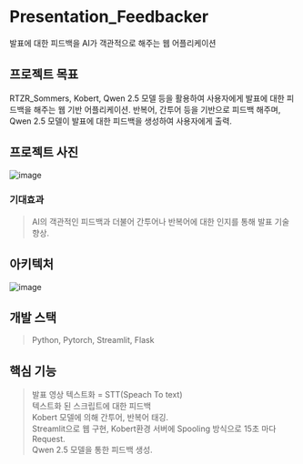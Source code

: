 # Presentation_Feedbacker
발표에 대한 피드백을 AI가 객관적으로 해주는 웹 어플리케이션

## 프로젝트 목표
RTZR_Sommers, Kobert, Qwen 2.5 모델 등을 활용하여 사용자에게 발표에 대한 피드백을 해주는 웹 기반 어플리케이션.
반복어, 간투어 등을 기반으로 피드백 해주며, Qwen 2.5 모델이 발표에 대한 피드백을 생성하여 사용자에게 출력.

## 프로젝트 사진
![image](https://github.com/user-attachments/assets/5f95a475-a63b-4b34-affa-c5fe1c47ab51)

### 기대효과 
> AI의 객관적인 피드백과 더불어 간투어나 반복어에 대한 인지를 통해 발표 기술 향상.

## 아키텍처
![image](https://github.com/user-attachments/assets/0e56a33c-e473-4e79-a0da-42ed7cacfe26)

## 개발 스택
> Python, Pytorch, Streamlit, Flask<br> 

## 핵심 기능 
>
> 발표 영상 텍스트화 = STT(Speach To text)<br>
> 텍스트화 된 스크립트에 대한 피드백<br>
> Kobert 모델에 의해 간투어, 반복어 태깅.<br>
> Streamlit으로 웹 구현, Kobert환경 서버에 Spooling 방식으로 15초 마다 Request.<br>
> Qwen 2.5 모델을 통한 피드백 생성.
